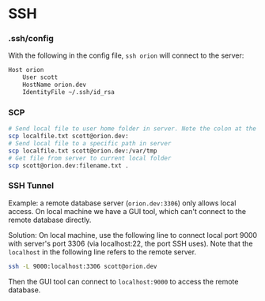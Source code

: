# SSH

### .ssh/config

With the following in the config file, `ssh orion` will connect to the server:

```bash
Host orion
    User scott
    HostName orion.dev
    IdentityFile ~/.ssh/id_rsa
```

### SCP

```bash
# Send local file to user home folder in server. Note the colon at the end.
scp localfile.txt scott@orion.dev:
# Send local file to a specific path in server
scp localfile.txt scott@orion.dev:/var/tmp
# Get file from server to current local folder
scp scott@orion.dev:filename.txt .
```

### SSH Tunnel

Example: a remote database server \(`orion.dev:3306`\) only allows local access. On local machine we have a GUI tool, which can't connect to the remote database directly.

Solution: On local machine, use the following line to connect local port 9000 with server's port 3306 \(via localhost:22, the port SSH uses\). Note that the `localhost` in the following line refers to the remote server.

```bash
ssh -L 9000:localhost:3306 scott@orion.dev
```

Then the GUI tool can connect to `localhost:9000` to access the remote database.

